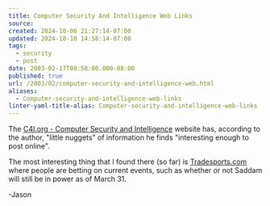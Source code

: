 ```yaml
---
title: Computer Security And Intelligence Web Links
source: 
created: 2024-10-06 21:27:14-07:00
updated: 2024-10-10 14:58:14-07:00
tags:
  - security
  - post
date: 2003-02-17T08:58:00.000-08:00
published: true
url: /2003/02/computer-security-and-intelligence-web.html
aliases:
  - Computer-security-and-intelligence-web-links
linter-yaml-title-alias: Computer-security-and-intelligence-web-links
---
```



The [C4I.org - Computer Security and Intelligence](http://www.c4i.org/ "C4I.org - Computer Security and Intelligence") website has, according to the author, "little nuggets" of information he finds "interesting enough to post online".  
  
The most interesting thing that I found there (so far) is [Tradesports.com](http://www.tradesports.com) where people are betting on current events, such as whether or not Saddam will still be in power as of March 31.  
  
\-Jason